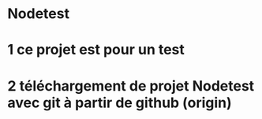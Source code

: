 # Nodetest
# 1 ce projet est pour un test 
# 2 téléchargement de projet Nodetest avec git à partir  de github (origin)

